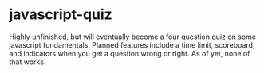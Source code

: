 # javascript-quiz

Highly unfinished, but will eventually become a four question quiz on some javascript fundamentals. Planned features include a time limit, scoreboard, and indicators when you get a question wrong or right. As of yet, none of that works.
